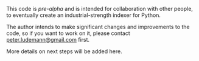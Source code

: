 This code is *pre-alpha* and is intended for collaboration with other
people, to eventually create an industrial-strength indexer for
Python.

The author intends to make significant changes and
improvements to the code, so if you want to work on it, please contact
<peter.ludemann@gmail.com> first.

More details on next steps will be added here.
